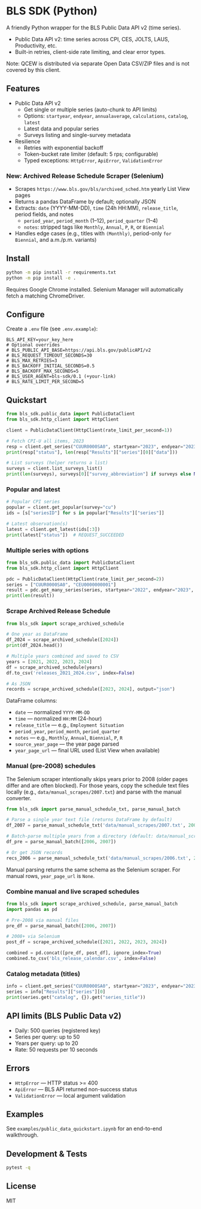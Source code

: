 # BLS SDK (Python)

A friendly Python wrapper for the BLS Public Data API v2 (time series).

- Public Data API v2: time series across CPI, CES, JOLTS, LAUS, Productivity, etc.
- Built-in retries, client-side rate limiting, and clear error types.

Note: QCEW is distributed via separate Open Data CSV/ZIP files and is not covered by this client.

## Features

- Public Data API v2
	- Get single or multiple series (auto-chunk to API limits)
	- Options: `startyear`, `endyear`, `annualaverage`, `calculations`, `catalog`, `latest`
	- Latest data and popular series
	- Surveys listing and single-survey metadata
- Resilience
	- Retries with exponential backoff
	- Token-bucket rate limiter (default: 5 rps; configurable)
	- Typed exceptions: `HttpError`, `ApiError`, `ValidationError`

### New: Archived Release Schedule Scraper (Selenium)

- Scrapes `https://www.bls.gov/bls/archived_sched.htm` yearly List View pages
- Returns a pandas DataFrame by default; optionally JSON
- Extracts: `date` (YYYY-MM-DD), `time` (24h HH:MM), `release_title`, period fields, and notes
  - `period_year`, `period_month` (1–12), `period_quarter` (1–4)
  - `notes`: stripped tags like `Monthly`, `Annual`, `P`, `R`, or `Biennial`
- Handles edge cases (e.g., titles with `(Monthly)`, period-only `for Biennial`, and a.m./p.m. variants)

## Install

```bash
python -m pip install -r requirements.txt
python -m pip install -e .
```

Requires Google Chrome installed. Selenium Manager will automatically fetch a matching ChromeDriver.

## Configure

Create a `.env` file (see `.env.example`):

```
BLS_API_KEY=your_key_here
# Optional overrides
# BLS_PUBLIC_API_BASE=https://api.bls.gov/publicAPI/v2
# BLS_REQUEST_TIMEOUT_SECONDS=30
# BLS_MAX_RETRIES=3
# BLS_BACKOFF_INITIAL_SECONDS=0.5
# BLS_BACKOFF_MAX_SECONDS=5
# BLS_USER_AGENT=bls-sdk/0.1 (+your-link)
# BLS_RATE_LIMIT_PER_SECOND=5
```

## Quickstart

```python
from bls_sdk.public_data import PublicDataClient
from bls_sdk.http_client import HttpClient

client = PublicDataClient(HttpClient(rate_limit_per_second=1))

# Fetch CPI-U all items, 2023
resp = client.get_series("CUUR0000SA0", startyear="2023", endyear="2023")
print(resp["status"], len(resp["Results"]["series"][0]["data"]))

# List surveys (helper returns a list)
surveys = client.list_surveys_list()
print(len(surveys), surveys[0]["survey_abbreviation"] if surveys else None)
```

### Popular and latest

```python
# Popular CPI series
popular = client.get_popular(survey="cu")
ids = [s["seriesID"] for s in popular["Results"]["series"]]

# Latest observation(s)
latest = client.get_latest(ids[:3])
print(latest["status"])  # REQUEST_SUCCEEDED
```

### Multiple series with options

```python
from bls_sdk.public_data import PublicDataClient
from bls_sdk.http_client import HttpClient

pdc = PublicDataClient(HttpClient(rate_limit_per_second=2))
series = ["CUUR0000SA0", "CEU0000000001"]
result = pdc.get_many_series(series, startyear="2022", endyear="2023", annualaverage=False, calculations=True)
print(len(result))
```

### Scrape Archived Release Schedule

```python
from bls_sdk import scrape_archived_schedule

# One year as DataFrame
df_2024 = scrape_archived_schedule([2024])
print(df_2024.head())

# Multiple years combined and saved to CSV
years = [2021, 2022, 2023, 2024]
df = scrape_archived_schedule(years)
df.to_csv('releases_2021_2024.csv', index=False)

# As JSON
records = scrape_archived_schedule([2023, 2024], output="json")
```

DataFrame columns:

- `date` — normalized `YYYY-MM-DD`
- `time` — normalized `HH:MM` (24-hour)
- `release_title` — e.g., `Employment Situation`
- `period_year`, `period_month`, `period_quarter`
- `notes` — e.g., `Monthly`, `Annual`, `Biennial`, `P`, `R`
- `source_year_page` — the year page parsed
- `year_page_url` — final URL used (List View when available)

### Manual (pre-2008) schedules

The Selenium scraper intentionally skips years prior to 2008 (older pages differ and are often blocked). For those years, copy the schedule text files locally (e.g., `data/manual_scrapes/2007.txt`) and parse with the manual converter.

```python
from bls_sdk import parse_manual_schedule_txt, parse_manual_batch

# Parse a single year text file (returns DataFrame by default)
df_2007 = parse_manual_schedule_txt('data/manual_scrapes/2007.txt', 2007)

# Batch-parse multiple years from a directory (default: data/manual_scrapes)
df_pre = parse_manual_batch([2006, 2007])

# Or get JSON records
recs_2006 = parse_manual_schedule_txt('data/manual_scrapes/2006.txt', 2006, output='json')
```

Manual parsing returns the same schema as the Selenium scraper. For manual rows, `year_page_url` is `None`.

### Combine manual and live scraped schedules

```python
from bls_sdk import scrape_archived_schedule, parse_manual_batch
import pandas as pd

# Pre-2008 via manual files
pre_df = parse_manual_batch([2006, 2007])

# 2008+ via Selenium
post_df = scrape_archived_schedule([2021, 2022, 2023, 2024])

combined = pd.concat([pre_df, post_df], ignore_index=True)
combined.to_csv('bls_release_calendar.csv', index=False)
```

### Catalog metadata (titles)

```python
info = client.get_series("CUUR0000SA0", startyear="2023", endyear="2023", catalog=True)
series = info["Results"]["series"][0]
print(series.get("catalog", {}).get("series_title"))
```

## API limits (BLS Public Data v2)

- Daily: 500 queries (registered key)
- Series per query: up to 50
- Years per query: up to 20
- Rate: 50 requests per 10 seconds

## Errors

- `HttpError` — HTTP status >= 400
- `ApiError` — BLS API returned non-success status
- `ValidationError` — local argument validation

## Examples

See `examples/public_data_quickstart.ipynb` for an end-to-end walkthrough.

## Development & Tests

```bash
pytest -q
```

## License

MIT

